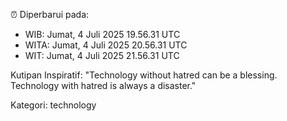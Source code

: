 ⏰ Diperbarui pada:
- WIB: Jumat, 4 Juli 2025 19.56.31 UTC
- WITA: Jumat, 4 Juli 2025 20.56.31 UTC
- WIT: Jumat, 4 Juli 2025 21.56.31 UTC

Kutipan Inspiratif:
"Technology without hatred can be a blessing. Technology with hatred is always a disaster."


Kategori: technology

